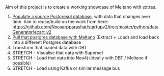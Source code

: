 Aim of this project is to create a working showcase of Meltano with extras.

1. [Populate a source Postgresql database](postgres-setup.md), with data that changes over time.  Aim to reuse/build on the work from here: https://github.com/Noosarpparashar/startupv2/tree/master/python/dataGenerator/ecart_v2
1. [Pull that postgres database with Meltano](meltano-setup.md) (Extract + Load) and load back into a different Postgres database
1. Transform that loaded data with DBT
1. STRETCH - Visualise that data with Superset
1. STRETCH - Load  that data into Neo4j (ideally with DBT / Meltano if possible)
1. STRETCH - Load using Kafka or similar message bus

